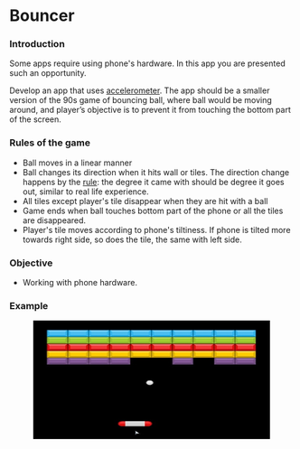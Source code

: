 # Bouncer

### Introduction

Some apps require using phone's hardware. In this app you are presented such an opportunity.   

Develop an app that uses [accelerometer](https://www.credencys.com/blog/accelerometer/#:~:text=What%20does%20an%20accelerometer%20in,the%20orientation%20of%20your%20app.). The app should be a smaller version of the 90s game of bouncing ball, where ball would be moving around, and player’s objective is to prevent it from touching the bottom part of the screen.


### Rules of the game

- Ball moves in a linear manner
- Ball changes its direction when it hits wall or tiles. The direction change happens by the [rule](https://www.toppr.com/ask/en-af/question/1865186/): the degree it came with should be degree it goes out, similar to real life experience.
- All tiles except player's tile disappear when they are hit with a ball
- Game ends when ball touches bottom part of the phone or all the tiles are disappeared.
- Player's tile moves according to phone's tiltiness. If phone is tilted more towards right side, so does the tile, the same with left side.

### Objective

- Working with phone hardware.

### Example

<center>

<img src="https://github.com/alem-01/alem_public/blob/master/resources/bouncer.01.jpg?raw=true" style = "width: 420px !important; height: 210px !important;"/>

</center>
